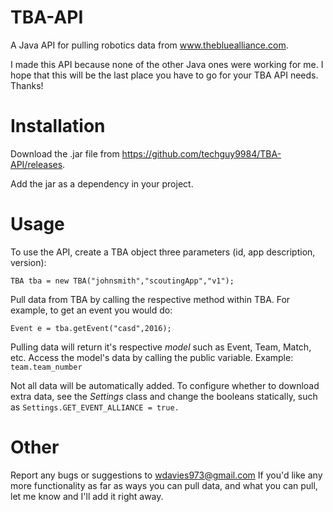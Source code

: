 # TBA-API
A Java API for pulling robotics data from www.thebluealliance.com.

I made this API because none of the other Java ones were working for me. I hope that this
will be the last place you have to go for your TBA API needs. Thanks!

# Installation
Download the .jar file from https://github.com/techguy9984/TBA-API/releases.

Add the jar as a dependency in your project.

# Usage
To use the API, create a TBA object three parameters (id, app description, version):
```
TBA tba = new TBA("johnsmith","scoutingApp","v1");
```
Pull data from TBA by calling the respective method within TBA.
For example, to get an event you would do:
```
Event e = tba.getEvent("casd",2016);
```

Pulling data will return it's respective *model* such as Event, Team, Match, etc.
Access the model's data by calling the public variable. Example: ```team.team_number```

Not all data will be automatically added. To configure whether to download extra data,
see the *Settings* class and change the booleans statically, such as ```Settings.GET_EVENT_ALLIANCE = true.```

# Other
Report any bugs or suggestions to wdavies973@gmail.com
If you'd like any more functionality as far as ways you can pull data, and what you can pull, let me know and I'll add it right away.

